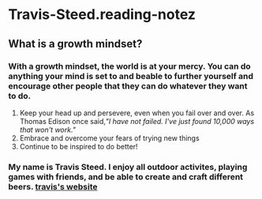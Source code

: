 # Travis-Steed.reading-notez
## What is a growth mindset?
### With a growth mindset, the world is at your mercy. You can do anything your mind is set to and beable to further yourself and encourage other people that they can do whatever they want to do. ###

  1. Keep your head up and persevere, even when you fail over and over. As Thomas Edison once said,*"I have not failed. I've just found 10,000 ways that won't work."*
  2. Embrace and overcome your fears of trying new things
  3. Continue to be inspired to do better!
 
### My name is Travis Steed. I enjoy all outdoor activites, playing games with friends, and be able to create and craft different beers. [travis's website](https://github.com/tsteed1/reading-notez/edit/master/README.md) ###
